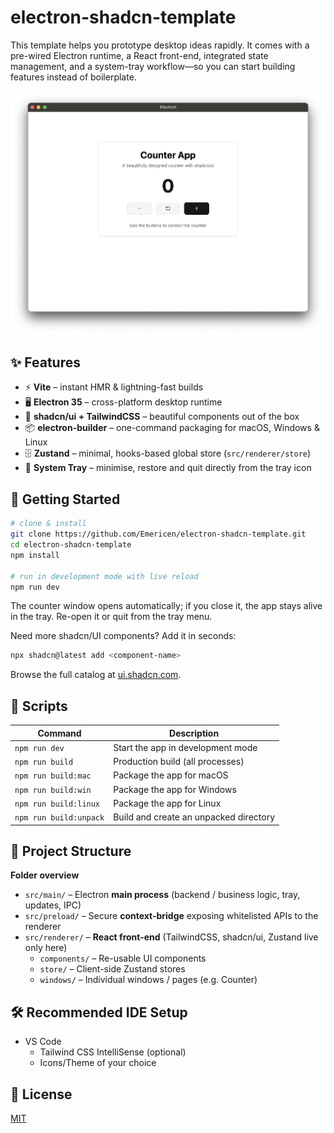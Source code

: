 # electron-shadcn-template

This template helps you prototype desktop ideas rapidly. It comes with a pre-wired Electron runtime, a React front-end, integrated state management, and a system-tray workflow—so you can start building features instead of boilerplate.

![Counter screenshot](resources/screenshot.png)

## ✨ Features

- ⚡️ **Vite** – instant HMR & lightning-fast builds
- 🖥 **Electron 35** – cross-platform desktop runtime
- 💅 **shadcn/ui + TailwindCSS** – beautiful components out of the box
- 📦 **electron-builder** – one-command packaging for macOS, Windows & Linux
- 🗄 **Zustand** – minimal, hooks-based global store (`src/renderer/store`)
- 🍳 **System Tray** – minimise, restore and quit directly from the tray icon

## 🚀 Getting Started

```bash
# clone & install
git clone https://github.com/Emericen/electron-shadcn-template.git
cd electron-shadcn-template
npm install

# run in development mode with live reload
npm run dev
```

The counter window opens automatically; if you close it, the app stays alive in the tray. Re-open it or quit from the tray menu.

Need more shadcn/UI components? Add it in seconds:

```bash
npx shadcn@latest add <component-name>
```

Browse the full catalog at [ui.shadcn.com](https://ui.shadcn.com/).

## 📜 Scripts

| Command                       | Description                                   |
| ----------------------------- | --------------------------------------------- |
| `npm run dev`                 | Start the app in development mode             |
| `npm run build`               | Production build (all processes)              |
| `npm run build:mac`           | Package the app for macOS                     |
| `npm run build:win`           | Package the app for Windows                   |
| `npm run build:linux`         | Package the app for Linux                     |
| `npm run build:unpack`        | Build and create an unpacked directory        |

## 📂 Project Structure

**Folder overview**

- `src/main/` – Electron **main process** (backend / business logic, tray, updates, IPC)
- `src/preload/` – Secure **context-bridge** exposing whitelisted APIs to the renderer
- `src/renderer/` – **React front-end** (TailwindCSS, shadcn/ui, Zustand live only here)
  - `components/` – Re-usable UI components
  - `store/` – Client-side Zustand stores
  - `windows/` – Individual windows / pages (e.g. Counter)

## 🛠 Recommended IDE Setup

- VS Code
  - Tailwind CSS IntelliSense (optional)
  - Icons/Theme of your choice

## 📄 License

[MIT](LICENSE)
